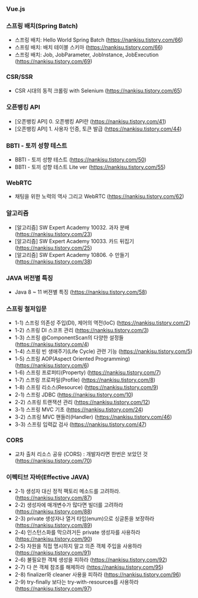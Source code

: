 ### Vue.js

### 스프링 배치(Spring Batch)
- 스프링 배치: Hello World Spring Batch (https://nankisu.tistory.com/66)
- 스프링 배치: 배치 테이블 스키마 (https://nankisu.tistory.com/66)
- 스프링 배치: Job, JobParameter, JobInstance, JobExecution (https://nankisu.tistory.com/69)

### CSR/SSR
 - CSR 시대의 동적 크롤링 with Selenium (https://nankisu.tistory.com/65)

### 오픈뱅킹 API
 - [오픈뱅킹 API] 0. 오픈뱅킹 API란 (https://nankisu.tistory.com/41)
 - [오픈뱅킹 API] 1. 사용자 인증, 토큰 발급 (https://nankisu.tistory.com/44)

### BBTI - 토끼 성향 테스트
 - BBTI - 토끼 성향 테스트 (https://nankisu.tistory.com/50)
 - BBTI - 토끼 성향 테스트 Lite ver (https://nankisu.tistory.com/55)

### WebRTC
 - 채팅을 위한 노력의 역사 그리고 WebRTC (https://nankisu.tistory.com/62)

### 알고리즘
 - [알고리즘] SW Expert Academy 10032. 과자 분배 (https://nankisu.tistory.com/23)
 - [알고리즘] SW Expert Academy 10033. 카드 뒤집기 (https://nankisu.tistory.com/25)
 - [알고리즘] SW Expert Academy 10806. 수 만들기 (https://nankisu.tistory.com/38)

### JAVA 버전별 특징
 - Java 8 ~ 11 버젼별 특징 (https://nankisu.tistory.com/58)
 
### 스프링 철저입문
 - 1-1) 스프링 의존성 주입(DI), 제어의 역전(IoC) (https://nankisu.tistory.com/2)
 - 1-2) 스프링 DI 스코프 관리 (https://nankisu.tistory.com/3)
 - 1-3) 스프링 @ComponentScan의 다양한 설정들 (https://nankisu.tistory.com/4)
 - 1-4) 스프링 빈 생애주기(Life Cycle) 관련 기능 (https://nankisu.tistory.com/5)
 - 1-5) 스프링 AOP(Aspect Oriented Programming) (https://nankisu.tistory.com/6)
 - 1-6) 스프링 프로퍼티(Property) (https://nankisu.tistory.com/7)
 - 1-7) 스프링 프로파일(Profile) (https://nankisu.tistory.com/8)
 - 1-8) 스프링 리소스(Resource) (https://nankisu.tistory.com/9)
 - 2-1) 스프링 JDBC (https://nankisu.tistory.com/10)
 - 2-2) 스프링 트랜잭션 관리 (https://nankisu.tistory.com/12)
 - 3-1) 스프링 MVC 기초 (https://nankisu.tistory.com/24)
 - 3-2) 스프링 MVC 핸들러(Handler) (https://nankisu.tistory.com/46)
 - 3-3) 스프링 입력값 검사 (https://nankisu.tistory.com/47)

### CORS
 - 교차 출처 리소스 공유 (CORS) : 개발자라면 한번은 보았던 것 (https://nankisu.tistory.com/70)

### 이펙티브 자바(Effective JAVA)
 - 2-1) 생성자 대신 정적 팩토리 메소드를 고려하라. (https://nankisu.tistory.com/87)
 - 2-2) 생성자에 매개변수가 많다면 빌더를 고려하라 (https://nankisu.tistory.com/88)
 - 2-3) private 생성자나 열거 타입(enum)으로 싱글톤을 보장하라 (https://nankisu.tistory.com/89)
 - 2-4) 인스턴스화를 막으려거든 private 생성자를 사용하라 (https://nankisu.tistory.com/90)
 - 2-5) 자원을 직접 명시하지 말고 의존 객체 주입을 사용하라 (https://nankisu.tistory.com/91)
 - 2-6) 불필요한 객체 생성을 피하라 (https://nankisu.tistory.com/92)
 - 2-7) 다 쓴 객체 참조를 해제하라 (https://nankisu.tistory.com/95)
 - 2-8) finalizer와 cleaner 사용을 피하라 (https://nankisu.tistory.com/96)
 - 2-9) try-finally 보다는 try-with-resources를 사용하라 (https://nankisu.tistory.com/97)

